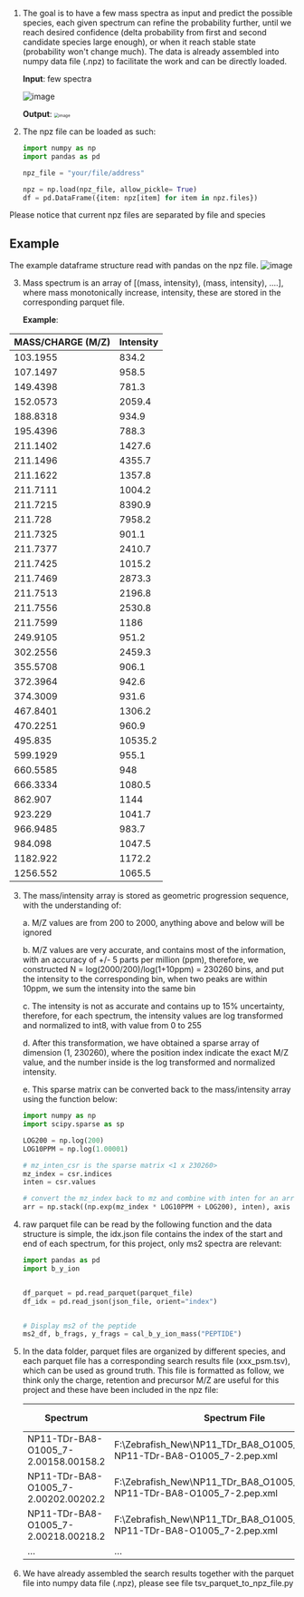 1. The goal is to have a few mass spectra as input and predict the possible species, each given spectrum can refine the probability further, until we reach desired confidence (delta probability from first and second candidate species large enough), or when it reach stable state (probability won't change much). The data is already assembled into numpy data file (.npz) to facilitate the work and can be directly loaded.

   **Input**: few spectra

   ![image](https://www.broadinstitute.org/files/shared/proteomics/ms.jpg)

   **Output**: <img src="https://www.genesinspace.org/media/images/MOD_phylogenetic_tree.max-800x800.png" alt="image" style="zoom: 50%;" />

   

   

2. The npz file can be loaded as such:

   ```python
   import numpy as np
   import pandas as pd

   npz_file = "your/file/address"
   
   npz = np.load(npz_file, allow_pickle= True)
   df = pd.DataFrame({item: npz[item] for item in npz.files})
   ```
Please notice that current npz files are separated by file and species

## Example 
The example dataframe structure read with pandas on the npz file. 
![image](https://github.com/user-attachments/assets/92e927cf-d65c-4987-822d-b39ea8a772a6)

   
3. Mass spectrum is an array of [(mass, intensity), (mass, intensity), ....], where mass monotonically increase, intensity, these are stored in the corresponding parquet file.

   **Example**: 

| MASS/CHARGE (M/Z) | Intensity |
| ----------------- | --------- |
| 103.1955          | 834.2     |
| 107.1497          | 958.5     |
| 149.4398          | 781.3     |
| 152.0573          | 2059.4    |
| 188.8318          | 934.9     |
| 195.4396          | 788.3     |
| 211.1402          | 1427.6    |
| 211.1496          | 4355.7    |
| 211.1622          | 1357.8    |
| 211.7111          | 1004.2    |
| 211.7215          | 8390.9    |
| 211.728           | 7958.2    |
| 211.7325          | 901.1     |
| 211.7377          | 2410.7    |
| 211.7425          | 1015.2    |
| 211.7469          | 2873.3    |
| 211.7513          | 2196.8    |
| 211.7556          | 2530.8    |
| 211.7599          | 1186      |
| 249.9105          | 951.2     |
| 302.2556          | 2459.3    |
| 355.5708          | 906.1     |
| 372.3964          | 942.6     |
| 374.3009          | 931.6     |
| 467.8401          | 1306.2    |
| 470.2251          | 960.9     |
| 495.835           | 10535.2   |
| 599.1929          | 955.1     |
| 660.5585          | 948       |
| 666.3334          | 1080.5    |
| 862.907           | 1144      |
| 923.229           | 1041.7    |
| 966.9485          | 983.7     |
| 984.098           | 1047.5    |
| 1182.922          | 1172.2    |
| 1256.552          | 1065.5    |

3. The mass/intensity array is stored as geometric progression sequence, with the understanding of:

   a. M/Z values are from 200 to 2000, anything above and below will be ignored

   b. M/Z values are very accurate, and contains most of the information, with an accuracy of +/- 5 parts per million (ppm), therefore, we constructed N = log(2000/200)/log(1+10ppm) = 230260 bins, and put the intensity to the corresponding bin, when two peaks are within 10ppm, we sum the intensity into the same bin

   c. The intensity is not as accurate and contains up to 15% uncertainty, therefore, for each spectrum, the intensity values are log transformed and normalized to int8, with value from 0 to 255

   d. After this transformation, we have obtained a sparse array of dimension (1, 230260), where the position index indicate the exact M/Z value, and the number inside is the log transformed and normalized intensity.

   e. This sparse matrix can be converted back to the mass/intensity array using the function below:

   ```python
   import numpy as np
   import scipy.sparse as sp

   LOG200 = np.log(200)
   LOG10PPM = np.log(1.00001)
   
   # mz_inten_csr is the sparse matrix <1 x 230260>
   mz_index = csr.indices
   inten = csr.values

   # convert the mz_index back to mz and combine with inten for an array of [(mass, intensity), (mass, intensity), ....]
   arr = np.stack((np.exp(mz_index * LOG10PPM + LOG200), inten), axis = -1)
   ```

   

4. raw parquet file can be read by the following function and the data structure is simple, the idx.json file contains the index of the start and end of each spectrum, for this project, only ms2 spectra are relevant:

   ```python
   import pandas as pd
   import b_y_ion
   

   df_parquet = pd.read_parquet(parquet_file)
   df_idx = pd.read_json(json_file, orient="index")

   
   # Display ms2 of the peptide
   ms2_df, b_frags, y_frags = cal_b_y_ion_mass("PEPTIDE")
   ```
   
   

5. In the data folder, parquet files are organized by different species, and each parquet file has a corresponding search results file (xxx_psm.tsv), which can be used as ground truth. This file is formatted as follow, we think only the charge, retention and precursor M/Z are useful for this project and these have been included in the npz file:

   | Spectrum                             | Spectrum File                                                | Peptide   | Modified Peptide            | Extended Peptide           | Prev AA | Next AA | Peptide Length | Charge |
   | ------------------------------------ | ------------------------------------------------------------ | --------- | --------------------------- | -------------------------- | ------- | ------- | -------------- | ------ |
   | NP11-TDr-BA8-O1005_7-2.00158.00158.2 | F:\Zebrafish_New\NP11_TDr_BA8_O1005_7_2\interact-NP11-TDr-BA8-O1005_7-2.pep.xml | SINSGGHK  |                             | ISAIVDGK.SINSGGHK.LGIGIEIE | K       | L       | 8              | 2      |
   | NP11-TDr-BA8-O1005_7-2.00202.00202.2 | F:\Zebrafish_New\NP11_TDr_BA8_O1005_7_2\interact-NP11-TDr-BA8-O1005_7-2.pep.xml | VGSAAQTR  |                             | NVGISVSR.VGSAAQTR.AMKQVAGT | R       | A       | 8              | 2      |
   | NP11-TDr-BA8-O1005_7-2.00218.00218.2 | F:\Zebrafish_New\NP11_TDr_BA8_O1005_7_2\interact-NP11-TDr-BA8-O1005_7-2.pep.xml | HPTDLDSSK | GYDPCNMK.HPTDLDSSK.IRGGMFDE | K                          | I       | 9       | 2              | 2      |
   | …                                    | …                                                            | …         | …                           | …                          | …       | …       | …              | …      |

   

6. We have already assembled the search results together with the parquet file into numpy data file (.npz), please see file tsv_parquet_to_npz_file.py
